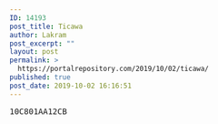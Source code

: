 ```yaml
---
ID: 14193
post_title: Ticawa
author: Lakram
post_excerpt: ""
layout: post
permalink: >
  https://portalrepository.com/2019/10/02/ticawa/
published: true
post_date: 2019-10-02 16:16:51
---
```

<pre>10C801AA12CB</pre>